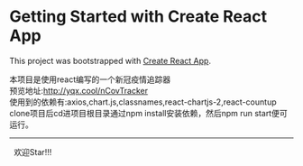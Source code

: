 # Getting Started with Create React App

This project was bootstrapped with [Create React App](https://github.com/facebook/create-react-app).

本项目是使用react编写的一个新冠疫情追踪器
<br>
预览地址:http://yqx.cool/nCovTracker
<br>
使用到的依赖有:axios,chart.js,classnames,react-chartjs-2,react-countup
<br>
clone项目后cd进项目根目录通过npm install安装依赖，然后npm run start便可运行。
<hr>
&nbsp;&nbsp;欢迎Star!!!
